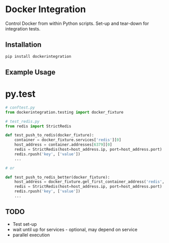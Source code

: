 # Docker Integration

Control Docker from within Python scripts.
Set-up and tear-down for integration tests.

## Installation

```python
pip install dockerintegration
```

## Example Usage

# py.test

```python
# conftest.py
from dockerintegration.testing import docker_fixture
```

```python
# test_redis.py
from redis import StrictRedis

def test_push_to_redis(docker_fixture):
    container = docker_fixture.services['redis'][0]
    host_address = container.addresses[6379][0]
    redis = StrictRedis(host=host_address.ip, port=host_address.port)
    redis.rpush('key', ['value'])
    ...

# or

def test_push_to_redis_better(docker_fixture):
    host_address = docker_fixture.get_first_container_address('redis', 6379)
    redis = StrictRedis(host=host_address.ip, port=host_address.port)
    redis.rpush('key', ['value'])
    ...
```


## TODO

- Test set-up
- wait until up for services - optional, may depend on service
- parallel execution
